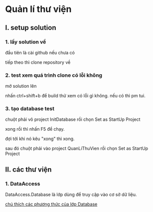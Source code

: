 # Quản lí thư viện

## I. setup solution

### 1. lấy solution về
đầu tiên là cài github nếu chưa có

tiếp theo thì clone repository về

### 2. test xem quá trình clone có lỗi không
mở solution lên

nhấn ctrl+shift+b để build thử xem có lỗi gì không.
nếu có thì pm tui.

### 3. tạo database test
chuột phải vô project InitDatabase rồi chọn Set as StartUp Project

xong rồi thì nhấn F5 để chạy.

đợi tới khi nó kêu "xong" thì xong.

sau đó chuột phải vào project QuanLiThuVien rồi chọn Set as StartUp Project

## II. các thư viện

### 1. DataAccess

DataAccess.Database là lớp dùng để truy cập vào cơ sở dữ liệu.

[chú thích các phương thức của lớp Database](Doc/DataAccess.md#database)